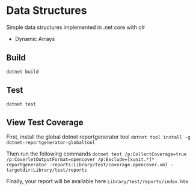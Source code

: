 # Data Structures

Simple data structures implemented in .net core with c#

* Dynamic Arrays

## Build

`dotnet build`

## Test

`dotnet test`

## View Test Coverage

First, install the global dotnet reportgenerator tool
`dotnet tool install -g dotnet-reportgenerator-globaltool`

Then run the following commands
`dotnet test /p:CollectCoverage=true /p:CoverletOutputFormat=opencover /p:Exclude=[xunit.*]*`
`reportgenerator -reports:Library/test/coverage.opencover.xml -targetdir:Library/test/reports`

Finally, your report will be available here
`Library/test/reports/index.htm`